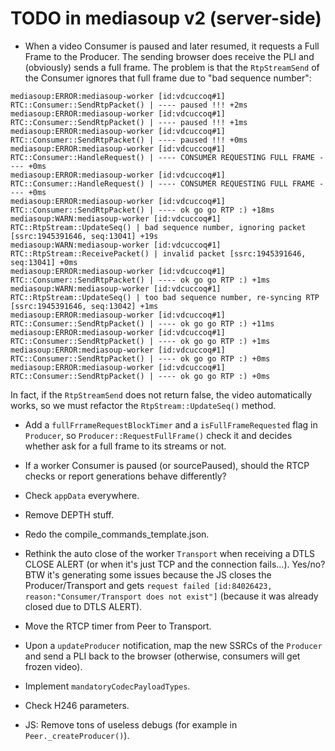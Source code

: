 # TODO in mediasoup v2 (server-side)

* When a video Consumer is paused and later resumed, it requests a Full Frame to the Producer. The sending browser does receive the PLI and (obviously) sends a full frame. The problem is that the `RtpStreamSend` of the Consumer ignores that full frame due to "bad sequence number":

```
mediasoup:ERROR:mediasoup-worker [id:vdcuccoq#1] RTC::Consumer::SendRtpPacket() | ---- paused !!! +2ms
mediasoup:ERROR:mediasoup-worker [id:vdcuccoq#1] RTC::Consumer::SendRtpPacket() | ---- paused !!! +1ms
mediasoup:ERROR:mediasoup-worker [id:vdcuccoq#1] RTC::Consumer::SendRtpPacket() | ---- paused !!! +0ms
mediasoup:ERROR:mediasoup-worker [id:vdcuccoq#1] RTC::Consumer::HandleRequest() | ---- CONSUMER REQUESTING FULL FRAME ---- +0ms
mediasoup:ERROR:mediasoup-worker [id:vdcuccoq#1] RTC::Consumer::HandleRequest() | ---- CONSUMER REQUESTING FULL FRAME ---- +0ms
mediasoup:ERROR:mediasoup-worker [id:vdcuccoq#1] RTC::Consumer::SendRtpPacket() | ---- ok go go RTP :) +18ms
mediasoup:WARN:mediasoup-worker [id:vdcuccoq#1] RTC::RtpStream::UpdateSeq() | bad sequence number, ignoring packet [ssrc:1945391646, seq:13041] +19s
mediasoup:WARN:mediasoup-worker [id:vdcuccoq#1] RTC::RtpStream::ReceivePacket() | invalid packet [ssrc:1945391646, seq:13041] +0ms
mediasoup:ERROR:mediasoup-worker [id:vdcuccoq#1] RTC::Consumer::SendRtpPacket() | ---- ok go go RTP :) +1ms
mediasoup:WARN:mediasoup-worker [id:vdcuccoq#1] RTC::RtpStream::UpdateSeq() | too bad sequence number, re-syncing RTP [ssrc:1945391646, seq:13042] +1ms
mediasoup:ERROR:mediasoup-worker [id:vdcuccoq#1] RTC::Consumer::SendRtpPacket() | ---- ok go go RTP :) +11ms
mediasoup:ERROR:mediasoup-worker [id:vdcuccoq#1] RTC::Consumer::SendRtpPacket() | ---- ok go go RTP :) +1ms
mediasoup:ERROR:mediasoup-worker [id:vdcuccoq#1] RTC::Consumer::SendRtpPacket() | ---- ok go go RTP :) +0ms
mediasoup:ERROR:mediasoup-worker [id:vdcuccoq#1] RTC::Consumer::SendRtpPacket() | ---- ok go go RTP :) +0ms
```

In fact, if the `RtpStreamSend` does not return false, the video automatically works, so we must refactor the `RtpStream::UpdateSeq()` method.

* Add a `fullFrrameRequestBlockTimer` and a `isFullFrameRequested` flag in `Producer`, so `Producer::RequestFullFrame()` check it and decides whether ask for a full frame to its streams or not.

* If a worker Consumer is paused (or sourcePaused), should the RTCP checks or report generations behave differently?

* Check `appData` everywhere.

* Remove DEPTH stuff.

* Redo the compile_commands_template.json.

* Rethink the auto close of the worker `Transport` when receiving a DTLS CLOSE ALERT (or when it's just TCP and the connection fails...). Yes/no? BTW it's generating some issues because the JS closes the Producer/Transport and gets `request failed [id:84026423, reason:"Consumer/Transport does not exist"]` (because it was already closed due to DTLS ALERT).

* Move the RTCP timer from Peer to Transport.

* Upon a `updateProducer` notification, map the new SSRCs of the `Producer` and send a PLI back to the browser (otherwise, consumers will get frozen video).

* Implement `mandatoryCodecPayloadTypes`.

* Check H246 parameters.

* JS: Remove tons of useless debugs (for example in `Peer._createProducer()`).

